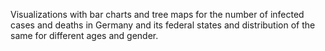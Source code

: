 Visualizations with bar charts and tree maps for the number of infected cases and deaths in Germany
and its federal states and distribution of the same for different ages and gender.
